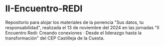 # II-Encuentro-REDI
Repositorio para alojar los materiales de la ponencia "Sus datos, tu responsabilidad", realizada el 13 de noviembre del 2024 en las jornadas "II Encuentro Redi: Creando conexiones · Desde el liderazgo hasta la transformación" del CEP Castilleja de la Cuesta.

